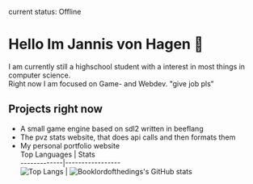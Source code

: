 current status: Offline
# Hello Im Jannis von Hagen   👋  
I am currently still a highschool student with a interest in most things in computer science.  
Right now I am focused on Game- and Webdev.
"give job pls"
## Projects right now
- A small game engine based on sdl2 written in beeflang
- The pvz stats website, that does api calls and then formats them
- My personal portfolio website  
Top Languages | Stats  
-------------|-----------------  
![Top Langs](https://github-readme-stats.vercel.app/api/top-langs/?username=Booklordofthedings&show_icons=true&theme=radical) | ![Booklordofthedings's GitHub stats](https://github-readme-stats.vercel.app/api?username=Booklordofthedings&show_icons=true&theme=radical)
